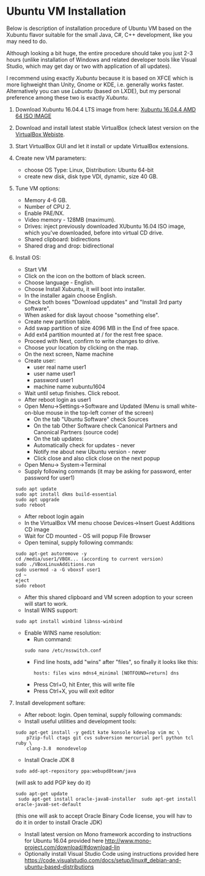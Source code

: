 # Ubuntu VM Installation

Below is description of installation procedure of Ubuntu VM based on the
Xubuntu flavor suitable for the small Java, C\#, C++ development, like you may
need to do.

Although looking a bit huge, the entire procedure should take you
just 2-3 hours (unlike installation of Windows and related developer tools like
Visual Studio, which may get day or two with application of all updates).

I recommend using exactly *Xubuntu* because it is based on XFCE which is
more lighweight than Unity, Gnome or KDE, i.e. generally works faster.
Alternatively you can use *Lubuntu* (based on LXDE), but my personal preference
among these two is exactly *Xubuntu*.

1. Download Xubuntu 16.04.4 LTS image from here: [Xubuntu 16.04.4 AMD 64 ISO IMAGE](http://mirror.us.leaseweb.net/ubuntu-cdimage/xubuntu/releases/16.04/release/xubuntu-16.04.4-desktop-amd64.iso)
2. Download and install latest stable VirtualBox (check latest version on the
   [VirtualBox Webiste](https://www.virtualbox.org).
3. Start VirtualBox GUI and let it install or update VirtualBox extensions.
4. Create new VM parameters:
    - choose OS Type: Linux, Distribution: Ubuntu 64-bit
    - create new disk, disk type VDI, dynamic, size 40 GB.
5. Tune VM options:
    - Memory 4-6 GB.
    - Number of CPU 2.
    - Enable PAE/NX.
    - Video memory - 128MB (maximum).
    - Drives: inject previously downloaded XUbuntu 16.04 ISO image, which
      you've downloaded, before into virtual CD drive.
    - Shared clipboard: bidirections
    - Shared drag and drop: bidirectional
6. Install OS:
    - Start VM
    - Click on the icon on the bottom of black screen.
    - Choose language - English.
    - Choose Install Xubuntu, it will boot into installer.
    - In the installer again choose English.
    - Check both boxes "Download uppdates" and "Install 3rd party software".
    - When asked for disk layout choose "something else".
    - Create new partition table.
    - Add swap partition of size 4096 MB in the End of free space.
    - Add ext4 partition mounted at / for the rest free space.
    - Proceed with Next, confirm to write changes to drive.
    - Choose your location by clicking on the map.
    - On the next screen, Name machine
    - Create user:
        - user real name user1
        - user name user1
        - password user1
        - machine name xubuntu1604
    - Wait until setup finishes. Click reboot.
    - After reboot login as user1
    - Open Menu-\>Settings-\>Software and Updated (Menu is small white-on-blue
    mouse in the top-left corner of the screen)
        - On the tab "Ubuntu Software" check Sources
        - On the tab Other Software check Canonical Partners and  Canonical
          Partners (source code)
        - On the tab updates:
        - Automatically check for updates - never
        - Notify me about new Ubuntu version - never
        - Click close and also click close on the next popup
    - Open Menu-\> System-\>Terminal
    - Supply following commands (it may be asking for password, enter password for
    user1)
    ```shell
    sudo apt update
    sudo apt install dkms build-essential
    sudo apt upgrade
    sudo reboot
    ```
    - After reboot login again
    - In the VirtualBox VM menu choose Devices-\>Insert Guest Additions CD image
    - Wait for CD mounted - OS will popup File Browser
    - Open teminal, supply following commands:
    ```shell
    sudo apt-get autoremove -y
    cd /media/user1/VBOX... (according to current version)
    sudo ./VBoxLinuxAdditions.run
    sudo usermod -a -G vboxsf user1
    cd ~
    eject
    sudo reboot
    ```
    - After this shared clipboard and VM screen adoption to your screen will
        start to work.
    - Install WINS support:
    ```shell
    sudo apt install winbind libnss-winbind
    ```
    - Enable WINS name resolution:
        - Run command:
        ```shell
        sudo nano /etc/nsswitch.conf
        ```
        - Find line hosts, add "wins" after "files", so finally it looks
            like this:
            ```text
            hosts: files wins mdns4_minimal [NOTFOUND=return] dns
            ```
        - Press Ctrl+O, hit Enter, this will write file
        - Press Ctrl+X, you will exit editor

7. Install development softare:
    - After reboot: login. Open teminal, supply following commands:
    - Install useful utilities and development tools:
    ```shell
    sudo apt-get install -y gedit kate konsole kdevelop vim mc \
        p7zip-full ctags git cvs subversion mercurial perl python tcl ruby \
        clang-3.8  monodevelop
    ```
    - Install Oracle JDK 8
    ```shell
    sudo add-apt-repository ppa:webupd8team/java
    ```
    (will ask to add PGP key do it)
    ```shell
    sudo apt-get update
     sudo apt-get install oracle-java8-installer  sudo apt-get install oracle-java8-set-default
    ```
    (this one will ask to accept Oracle Binary Code license, you will hav to do it in order to install Oracle JDK)
    - Install latest version on Mono framework according to instructions for Ubuntu 16.04 provided here http://www.mono-project.com/download/#download-lin
    - Optionally install Visual Studio Code using instructions provided here https://code.visualstudio.com/docs/setup/linux#_debian-and-ubuntu-based-distributions
